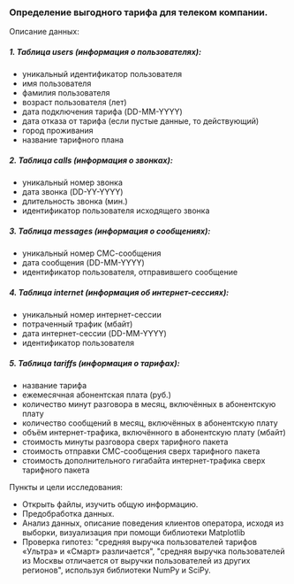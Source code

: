 ### Определение выгодного тарифа для телеком компании.

Описание данных:

##### 1. Таблица users (информация о пользователях):
- уникальный идентификатор пользователя
- имя пользователя
- фамилия пользователя
- возраст пользователя (лет)
- дата подключения тарифа (DD-MM-YYYY)
- дата отказа от тарифа (если пустые данные, то действующий)
- город проживания
- название тарифного плана

##### 2. Таблица calls (информация о звонках):
- уникальный номер звонка
- дата звонка (DD-YY-YYYY)
- длительность звонка (мин.)
- идентификатор пользователя исходящего звонка

##### 3. Таблица messages (информация о сообщениях):
- уникальный номер СМС-сообщения
- дата сообщения (DD-MM-YYYY)
- идентификатор пользователя, отправившего сообщение

##### 4. Таблица internet (информация об интернет-сессиях):
- уникальный номер интернет-сессии
- потраченный трафик (мбайт)
- дата интернет-сессии (DD-MM-YYYY)
- идентификатор пользователя

##### 5. Таблица tariffs (информация о тарифах):
- название тарифа
- ежемесячная абонентская плата (руб.)
- количество минут разговора в месяц, включённых в абонентскую плату
- количество сообщений в месяц, включённых в абонентскую плату
- объём интернет-трафика, включённого в абонентскую плату (мбайт)
- стоимость минуты разговора сверх тарифного пакета
- стоимость отправки СМС-сообщения сверх тарифного пакета
- стоимость дополнительного гигабайта интернет-трафика сверх тарифного пакета

Пункты и цели исследования:

- Открыть файлы, изучить общую информацию.
- Предобработка данных.
- Анализ данных, описание поведения клиентов оператора, исходя из выборки, визуализация при помощи библиотеки Matplotlib
- Проверка гипотез: "средняя выручка пользователей тарифов «Ультра» и «Смарт» различается", "средняя выручка пользователей из Москвы отличается от выручки пользователей из других регионов", используя библиотеки NumPy и SciPy.

